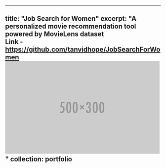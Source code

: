 
---
title: "Job Search for Women"
excerpt: "A personalized movie recommendation tool powered by MovieLens dataset 
<br/> Link - https://github.com/tanvidhope/JobSearchForWomen
<br/><img src='/images/500x300.png'>"
collection: portfolio
---
